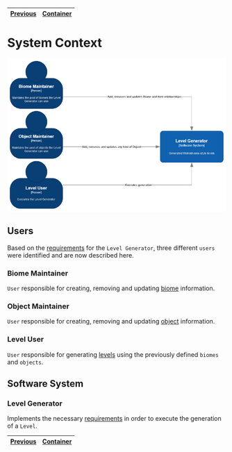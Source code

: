 | [Previous](README.md) | [Container](container.md) |
| --------------------- | ------------------------- |

# System Context

![System Context](diagrams/imgs/system-context.png)

## Users

Based on the [requirements](../requirements/README.md) for the `Level Generator`, three different `users` were identified and are now described here.

### Biome Maintainer

`User` responsible for creating, removing and updating [biome](../requirements/definitions/biome_definition.md) information.

### Object Maintainer

`User` responsible for creating, removing and updating [object](../requirements/definitions/object_definition.md) information.

### Level User

`User` responsible for generating [levels](../requirements/definitions/level_definition.md) using the previously defined `biomes` and `objects`.

## Software System

### Level Generator

Implements the necessary [requirements](../requirements/README.md) in order to execute the generation of a `Level`.

| [Previous](README.md) | [Container](container.md) |
| --------------------- | ------------------------- |
